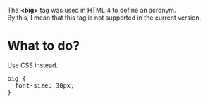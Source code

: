 The <b>&lt;big&gt;</b> tag was used in HTML 4 to define an acronym.
<br>
By this, I mean that this tag is not supported in the current version.
<h1>What to do?</h1>
Use CSS instead.
<pre>
big {
  font-size: 30px;
}
</pre>
